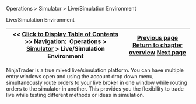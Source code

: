 ﻿
Operations \> Simulator \> Live/Simulation Environment

Live/Simulation Environment

| \<\< [Click to Display Table of Contents](live_simulation_environment.md) \>\> **Navigation:**     [Operations](operations.md) \> [Simulator](simulation.md) \> Live/Simulation Environment | [Previous page](multiple_simulation_accounts.md) [Return to chapter overview](simulation.md) [Next page](global_simulation_mode.md) |
| --- | --- |
NinjaTrader is a true mixed live/simulation platform. You can have multiple entry windows open and using the account drop down menu, simultaneously route orders to your live broker in one window while routing orders to the simulator in another. This provides you the flexibility to trade live while testing different methods or ideas in simulation.
